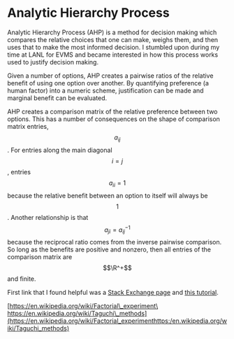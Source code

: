 # Analytic Hierarchy Process

Analytic Hierarchy Process (AHP) is a method for decision making which compares the relative choices that one can make, weighs them, and then uses that to make the most informed decision. I stumbled upon during my time at LANL for EVMS and became interested in how this process works used to justify decision making.&#x20;

Given a number of options, AHP creates a pairwise ratios of the relative benefit of using one option over another. By quantifying preference (a human factor) into a numeric scheme, justification can be made and marginal benefit can be evaluated.&#x20;

AHP creates a comparison matrix of the relative preference between two options. This has a number of consequences on the shape of comparison matrix entries, $$a_{ij}$$. For entries along the main diagonal $$i=j$$, entries $$a_{ii} =1$$ because the relative benefit between an option to itself will always be $$1$$. Another relationship is that $$a_{ji} = a_{ij}^{-1}$$ because the reciprocal ratio comes from the inverse pairwise comparison. So long as the benefits are positive and nonzero, then all entries of the comparison matrix are $$\R^+$$  and finite.&#x20;

First link that I found helpful was a [Stack Exchange page](https://math.stackexchange.com/questions/1272705/priority-vector-and-eigenvectors-ahp-method) and [this tutorial](https://people.revoledu.com/kardi/tutorial/AHP/Priority%20Vector.htm).&#x20;

[https://en.wikipedia.org/wiki/Factorial\_experiment\
https://en.wikipedia.org/wiki/Taguchi\_methods](https://en.wikipedia.org/wiki/Factorial_experimenthttps:/en.wikipedia.org/wiki/Taguchi_methods)

